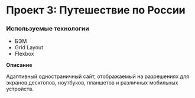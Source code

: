 # Проект 3: Путешествие по России

### Используемые технологии
* БЭМ
* Grid Layout
* Flexbox

**Описание**

Адаптивный одностраничный сайт, отображаемый на разрешениях для экранов десктопов, ноутбуков, планшетов и различных мобильных устройств.
